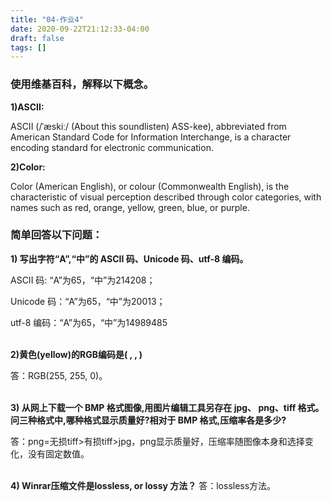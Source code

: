 ```yaml
---
title: "04-作业4"
date: 2020-09-22T21:12:33-04:00
draft: false
tags: []
---
```


### 使用维基百科，解释以下概念。

<strong>1)ASCII:</strong>

ASCII (/ˈæskiː/ (About this soundlisten) ASS-kee), abbreviated from American Standard Code for Information Interchange, is a character encoding standard for electronic communication.

<strong>2)Color:</strong>

Color (American English), or colour (Commonwealth English), is the characteristic of visual perception described through color categories, with names such as red, orange, yellow, green, blue, or purple.


### 简单回答以下问题：

<strong>1) 写出字符“A”,“中”的 ASCII 码、Unicode 码、utf-8 编码。</strong>

ASCII 码: “A”为65，“中”为214208；

Unicode 码：“A”为65，“中”为20013；

utf-8 编码：“A”为65，“中”为14989485
<br/>
<br/>

<strong>2)黄色(yellow)的RGB编码是( , , )</strong>

答：RGB(255, 255, 0)。
<br/>
<br/>

<strong>3) 从网上下载一个 BMP 格式图像,用图片编辑工具另存在 jpg、 png、tiff 格式。问三种格式中,哪种格式显示质量好?相对于
BMP 格式,压缩率各是多少?</strong>

答：png=无损tiff>有损tiff>jpg，png显示质量好，压缩率随图像本身和选择变化，没有固定数值。
<br/>
<br/>

<strong>4) Winrar压缩文件是lossless, or lossy 方法？</strong>
答：lossless方法。
